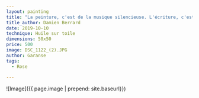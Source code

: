 ```yaml
---
layout: painting
title: "La peinture, c'est de la musique silencieuse. L'écriture, c'est du silence que l'on peint. La musique, c'est de la peinture écrite." 
title_author: Damien Berrard 
date: 2019-10-10
technique: Huile sur toile
dimensions: 50x50
price: 500
image: DSC_1122_(2).JPG
author: Garanse
tags:
  - Rose
  
---
```

![Image]({{ page.image | prepend: site.baseurl}})